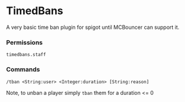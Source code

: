 # TimedBans #

A very basic time ban plugin for spigot until MCBouncer can support it.

### Permissions ###

`timedbans.staff`

### Commands ###

`/tban <String:user> <Integer:duration> [String:reason]`


Note, to unban a player simply `tban` them for a duration <= 0
